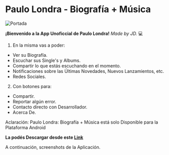 # **Paulo Londra - Biografía + Música**
![Portada](https://raw.githubusercontent.com/JoshuaLezcanoRepo/PL-BM/bbe79c76030bd600a395a8ae28d0fe9ab2a935b1/made%20by%20jd%20-%20pl%20bm1.png)

**¡Bienvenido a la App Unoficcial de Paulo Londra!** *Made by JD.* :computer:

1. En la misma vas a poder:
  - Ver su Biografía.
  - Escuchar sus Single's y Albums.
  - Compartir lo que estás escuchando en el momento.
  - Notificaciones sobre las Últimas Novedades, Nuevos Lanzamientos, etc.
  - Redes Sociales.

2. Con botones para:
  - Compartir.
  - Reportar algún error.
  - Contacto directo con Desarrollador.
  - Acerca De.


Aclaración: Paulo Londra: Biografía + Música está solo Disponible para la Plataforma Android

**La podés Descargar desde este [Link](https://drive.google.com/file/d/1DWC7xld5f6OaKuHHuMGe6Im0zYrU6p9z/view?usp=sharing)**

A continuación, screenshots de la Aplicación.

